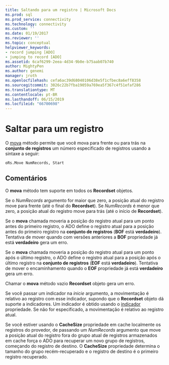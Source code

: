 ```yaml
---
title: Saltando para um registro | Microsoft Docs
ms.prod: sql
ms.prod_service: connectivity
ms.technology: connectivity
ms.custom: ''
ms.date: 01/19/2017
ms.reviewer: ''
ms.topic: conceptual
helpviewer_keywords:
- record jumping [ADO]
- jumping to record [ADO]
ms.assetid: 6caf6299-2eea-4d34-9b0e-b75aab07b740
author: MightyPen
ms.author: genemi
manager: jroth
ms.openlocfilehash: cefa6ac39d68040106d38e5f1cfbec8a6eff8358
ms.sourcegitcommit: 3026c22b7fba19059a769ea5f367c4f51efaf286
ms.translationtype: MT
ms.contentlocale: pt-BR
ms.lasthandoff: 06/15/2019
ms.locfileid: "66700698"
---
```

# <a name="jumping-to-a-record"></a>Saltar para um registro
O [mova](../../../ado/reference/ado-api/move-method-ado.md) método permite que você mova para frente ou para trás na **conjunto de registros** um número especificado de registros usando a sintaxe a seguir:  
  
```  
oRs.Move NumRecords, Start  
```  
  
## <a name="remarks"></a>Comentários  
 O **mova** método tem suporte em todos os **Recordset** objetos.  
  
 Se o *NumRecords* argumento for maior que zero, a posição atual do registro move para frente (até o final do **Recordset**). Se *NumRecords* é menor que zero, a posição atual do registro move para trás (até o início de **Recordset**).  
  
 Se o **mova** chamada moveria a posição do registro atual para um ponto antes do primeiro registro, o ADO define o registro atual para a posição antes do primeiro registro na **conjunto de registros** (**BOF** está **verdadeiro**). Tentativa de mover quando com versões anteriores a **BOF** propriedade já está **verdadeiro** gera um erro.  
  
 Se o **mova** chamada moveria a posição do registro atual para um ponto após o último registro, o ADO define o registro atual para a posição após o último registro na **conjunto de registros** (**EOF** está **verdadeiro**). Tentativa de mover o encaminhamento quando o **EOF** propriedade já está **verdadeiro** gera um erro.  
  
 Chamar o **mova** método vazio **Recordset** objeto gera um erro.  
  
 Se você passar um indicador na *inicie* argumento, a movimentação é relativo ao registro com esse indicador, supondo que o **Recordset** objeto dá suporte a indicadores. Um indicador é obtido usando o [indicador](../../../ado/reference/ado-api/bookmark-property-ado.md) propriedade. Se não for especificado, a movimentação é relativo ao registro atual.  
  
 Se você estiver usando o **CacheSize** propriedade em cache localmente os registros do provedor, de passando um *NumRecords* argumento que move a posição atual do registro fora do grupo atual de registros armazenados em cache força o ADO para recuperar um novo grupo de registros, começando do registro de destino. O **CacheSize** propriedade determina o tamanho do grupo recém-recuperado e o registro de destino é o primeiro registro recuperado.
